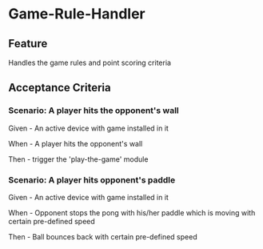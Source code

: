 # Game-Rule-Handler

## Feature

  Handles the game rules and point scoring criteria
  
## Acceptance Criteria

### Scenario: A player hits the opponent's wall

  Given - An active device with game installed in it
  
  When - A player hits the opponent's wall
  
  Then - trigger the 'play-the-game' module
  
### Scenario: A player hits opponent's paddle

  Given - An active device with game installed in it
  
  When - Opponent stops the pong with his/her paddle
  which is moving with certain pre-defined speed
  
  Then - Ball bounces back with certain pre-defined speed
